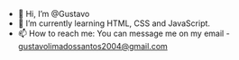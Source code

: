 - 👋 Hi, I’m @Gustavo
- 🌱 I’m currently learning HTML, CSS and JavaScript.
- 📫 How to reach me: You can message me on my email - gustavolimadossantos2004@gmail.com

<!---
CheramyOFC/CheramyOFC is a ✨ special ✨ repository because its `README.md` (this file) appears on your GitHub profile.
You can click the Preview link to take a look at your changes.
--->
